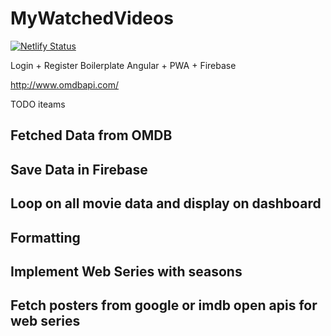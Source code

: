 # MyWatchedVideos

[![Netlify Status](https://api.netlify.com/api/v1/badges/e0918463-34d6-4582-80bd-b6c2ce0783fc/deploy-status)](https://app.netlify.com/sites/my-watched-movie/deploys)

Login + Register Boilerplate 
Angular + PWA + Firebase 


http://www.omdbapi.com/

TODO iteams
##  Fetched Data from OMDB
##  Save Data in Firebase
##  Loop on all movie data and display on dashboard
##  Formatting
##  Implement Web Series with seasons
##  Fetch posters from google or imdb open apis for web series


